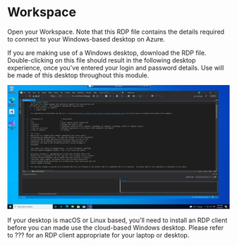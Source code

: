 
# Workspace 

<!--- RDP on other non-Windows platforms --->

Open your Workspace. Note that this RDP file contains the details required to connect to your Windows-based desktop on Azure. 

If you are making use of a Windows desktop, download the RDP file. Double-clicking on this file should result in the following desktop experience, once you've entered your login and password details. Use will be made of this desktop throughout this module. 

![oneAPI desktop](/hpc/prototyping/media/oneAPIdesktop.png "oneAPI desktop")

If your desktop is macOS or Linux based, you'll need to install an RDP client before you can made use the cloud-based Windows desktop. Please refer to ??? for an RDP client appropriate for your laptop or desktop. 